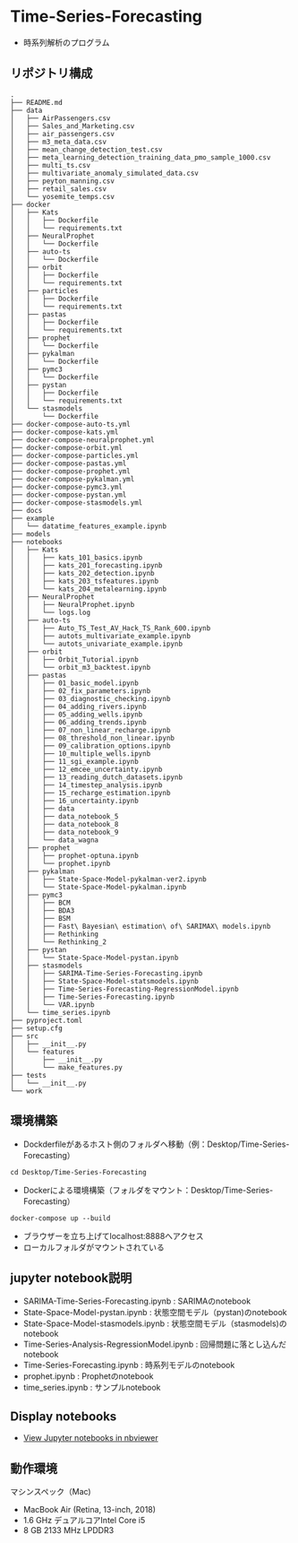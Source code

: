 # Time-Series-Forecasting

- 時系列解析のプログラム

## リポジトリ構成
```
.
├── README.md
├── data
│   ├── AirPassengers.csv
│   ├── Sales_and_Marketing.csv
│   ├── air_passengers.csv
│   ├── m3_meta_data.csv
│   ├── mean_change_detection_test.csv
│   ├── meta_learning_detection_training_data_pmo_sample_1000.csv
│   ├── multi_ts.csv
│   ├── multivariate_anomaly_simulated_data.csv
│   ├── peyton_manning.csv
│   ├── retail_sales.csv
│   └── yosemite_temps.csv
├── docker
│   ├── Kats
│   │   ├── Dockerfile
│   │   └── requirements.txt
│   ├── NeuralProphet
│   │   └── Dockerfile
│   ├── auto-ts
│   │   └── Dockerfile
│   ├── orbit
│   │   ├── Dockerfile
│   │   └── requirements.txt
│   ├── particles
│   │   ├── Dockerfile
│   │   └── requirements.txt
│   ├── pastas
│   │   ├── Dockerfile
│   │   └── requirements.txt
│   ├── prophet
│   │   └── Dockerfile
│   ├── pykalman
│   │   └── Dockerfile
│   ├── pymc3
│   │   └── Dockerfile
│   ├── pystan
│   │   ├── Dockerfile
│   │   └── requirements.txt
│   └── stasmodels
│       └── Dockerfile
├── docker-compose-auto-ts.yml
├── docker-compose-kats.yml
├── docker-compose-neuralprophet.yml
├── docker-compose-orbit.yml
├── docker-compose-particles.yml
├── docker-compose-pastas.yml
├── docker-compose-prophet.yml
├── docker-compose-pykalman.yml
├── docker-compose-pymc3.yml
├── docker-compose-pystan.yml
├── docker-compose-stasmodels.yml
├── docs
├── example
│   └── datatime_features_example.ipynb
├── models
├── notebooks
│   ├── Kats
│   │   ├── kats_101_basics.ipynb
│   │   ├── kats_201_forecasting.ipynb
│   │   ├── kats_202_detection.ipynb
│   │   ├── kats_203_tsfeatures.ipynb
│   │   └── kats_204_metalearning.ipynb
│   ├── NeuralProphet
│   │   ├── NeuralProphet.ipynb
│   │   └── logs.log
│   ├── auto-ts
│   │   ├── Auto_TS_Test_AV_Hack_TS_Rank_600.ipynb
│   │   ├── autots_multivariate_example.ipynb
│   │   └── autots_univariate_example.ipynb
│   ├── orbit
│   │   ├── Orbit_Tutorial.ipynb
│   │   └── orbit_m3_backtest.ipynb
│   ├── pastas
│   │   ├── 01_basic_model.ipynb
│   │   ├── 02_fix_parameters.ipynb
│   │   ├── 03_diagnostic_checking.ipynb
│   │   ├── 04_adding_rivers.ipynb
│   │   ├── 05_adding_wells.ipynb
│   │   ├── 06_adding_trends.ipynb
│   │   ├── 07_non_linear_recharge.ipynb
│   │   ├── 08_threshold_non_linear.ipynb
│   │   ├── 09_calibration_options.ipynb
│   │   ├── 10_multiple_wells.ipynb
│   │   ├── 11_sgi_example.ipynb
│   │   ├── 12_emcee_uncertainty.ipynb
│   │   ├── 13_reading_dutch_datasets.ipynb
│   │   ├── 14_timestep_analysis.ipynb
│   │   ├── 15_recharge_estimation.ipynb
│   │   ├── 16_uncertainty.ipynb
│   │   ├── data
│   │   ├── data_notebook_5
│   │   ├── data_notebook_8
│   │   ├── data_notebook_9
│   │   └── data_wagna
│   ├── prophet
│   │   ├── prophet-optuna.ipynb
│   │   └── prophet.ipynb
│   ├── pykalman
│   │   ├── State-Space-Model-pykalman-ver2.ipynb
│   │   └── State-Space-Model-pykalman.ipynb
│   ├── pymc3
│   │   ├── BCM
│   │   ├── BDA3
│   │   ├── BSM
│   │   ├── Fast\ Bayesian\ estimation\ of\ SARIMAX\ models.ipynb
│   │   ├── Rethinking
│   │   └── Rethinking_2
│   ├── pystan
│   │   └── State-Space-Model-pystan.ipynb
│   ├── stasmodels
│   │   ├── SARIMA-Time-Series-Forecasting.ipynb
│   │   ├── State-Space-Model-statsmodels.ipynb
│   │   ├── Time-Series-Forecasting-RegressionModel.ipynb
│   │   ├── Time-Series-Forecasting.ipynb
│   │   └── VAR.ipynb
│   └── time_series.ipynb
├── pyproject.toml
├── setup.cfg
├── src
│   ├── __init__.py
│   └── features
│       ├── __init__.py
│       └── make_features.py
├── tests
│   └── __init__.py
└── work
```

## 環境構築

- Dockderfileがあるホスト側のフォルダへ移動（例：Desktop/Time-Series-Forecasting）

```
cd Desktop/Time-Series-Forecasting
```

- Dockerによる環境構築（フォルダをマウント：Desktop/Time-Series-Forecasting）

```
docker-compose up --build
```

- ブラウザーを立ち上げてlocalhost:8888へアクセス
- ローカルフォルダがマウントされている

## jupyter notebook説明

- SARIMA-Time-Series-Forecasting.ipynb : SARIMAのnotebook
- State-Space-Model-pystan.ipynb : 状態空間モデル（pystan)のnotebook
- State-Space-Model-stasmodels.ipynb : 状態空間モデル（stasmodels)のnotebook
- Time-Series-Analysis-RegressionModel.ipynb : 回帰問題に落とし込んだnotebook
- Time-Series-Forecasting.ipynb : 時系列モデルのnotebook
- prophet.ipynb : Prophetのnotebook
- time_series.ipynb : サンプルnotebook

## Display notebooks

- [View Jupyter notebooks in nbviewer](https://nbviewer.jupyter.org/github/ykato27/Time-Series-Forecasting/tree/main/notebooks/)

## 動作環境

マシンスペック（Mac)

- MacBook Air (Retina, 13-inch, 2018)
- 1.6 GHz デュアルコアIntel Core i5
- 8 GB 2133 MHz LPDDR3
